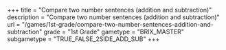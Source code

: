 +++
title = "Compare two number sentences (addition and subtraction)"
description = "Compare two number sentences (addition and subtraction)"
url = "/games/1st-grade/compare-two-number-sentences-addition-and-subtraction"
grade = "1st Grade"
gametype = "BRIX_MASTER"
subgametype = "TRUE_FALSE_2SIDE_ADD_SUB"
+++
